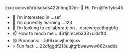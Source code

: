zxczcxccvbhrtdsdsds422nhng32m- 👋 Hi, I’m @fertyks45
- 👀 I’m interested in ...sef
- 🌱 I’m currently learning ...123
- 💞️ I’m looking to collaborate on ...dsrewrgeethggbfg
- 📫 How to reach me ...461jnmcvb333+uidsffd
- 😄 Pronouns: ...596+xcvjhmhjcxv
- ⚡ Fun fact: ...22dfggdf213uujtgfbwewww662xadds
<!---rhtwqeddssdfgbdfgiuiuig554
fertyks/fertyks is a ✨ special ✨ repository becauseasf its 123README.md` (thsdfis file) appears on your GitHub profil4az5ewf5e366
You can click the Preview link to take a look at your changes.fwewwcvbvcb
gddg64562626cxvxcv
dsdgf
